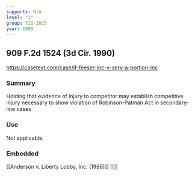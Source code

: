 ```yaml
---
supports: N/A
level: "1"
group: YIG-2025
year: 1990
---
```

## 909 F.2d 1524 (3d Cir. 1990)

https://casetext.com/case/jf-feeser-inc-v-serv-a-portion-inc

### Summary

Holding that evidence of injury to competitor may establish competitive injury necessary to show violation of Robinson-Patman Act in secondary-line cases
### Use

Not applicable.

### Embedded

[[Anderson v. Liberty Lobby, Inc. (1986)]]
[[]]